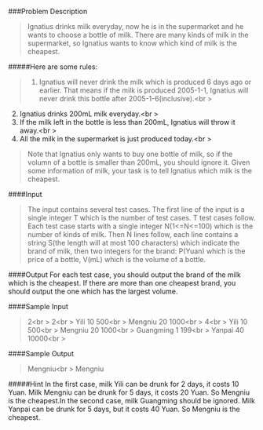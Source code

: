 ###Problem Description
>Ignatius drinks milk everyday, now he is in the supermarket and he wants to choose a bottle of milk. There are many kinds of milk in the supermarket, so Ignatius wants to know which kind of milk is the cheapest.

#####Here are some rules:
>1. Ignatius will never drink the milk which is produced 6 days ago or earlier. That means if the milk is produced 2005-1-1, Ignatius will never drink this bottle after 2005-1-6(inclusive).<br \>
2. Ignatius drinks 200mL milk everyday.<br \>
3. If the milk left in the bottle is less than 200mL, Ignatius will throw it away.<br \>
4. All the milk in the supermarket is just produced today.<br \>

>Note that Ignatius only wants to buy one bottle of milk, so if the volumn of a bottle is smaller than 200mL, you should ignore it.
Given some information of milk, your task is to tell Ignatius which milk is the cheapest.
 

####Input
>The input contains several test cases. The first line of the input is a single integer T which is the number of test cases. T test cases follow.
Each test case starts with a single integer N(1<=N<=100) which is the number of kinds of milk. Then N lines follow, each line contains a string S(the length will at most 100 characters) which indicate the brand of milk, then two integers for the brand: P(Yuan) which is the price of a bottle, V(mL) which is the volume of a bottle.
 

####Output
For each test case, you should output the brand of the milk which is the cheapest. If there are more than one cheapest brand, you should output the one which has the largest volume.
 

####Sample Input
>2<br \>
2<br \>
Yili 10 500<br \>
Mengniu 20 1000<br \>
4<br \>
Yili 10 500<br \>
Mengniu 20 1000<br \>
Guangming 1 199<br \>
Yanpai 40 10000<br \>
 

####Sample Output
>Mengniu<br \>
Mengniu

#####Hint
In the first case, milk Yili can be drunk for 2 days, it costs 10 Yuan. Milk Mengniu can be drunk for 5 days, it costs 20 Yuan. So Mengniu is the cheapest.In the second case,
milk Guangming should be ignored. Milk Yanpai can be drunk for 5 days, but it costs 40 Yuan. So Mengniu is the cheapest.
